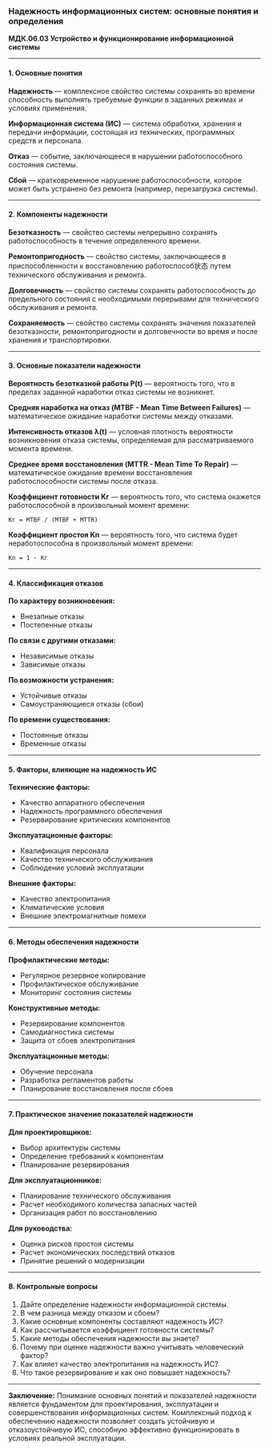 ### **Надежность информационных систем: основные понятия и определения**
**МДК.06.03 Устройство и функционирование информационной системы**

---

#### **1. Основные понятия**

**Надежность** — комплексное свойство системы сохранять во времени способность выполнять требуемые функции в заданных режимах и условиях применения.

**Информационная система (ИС)** — система обработки, хранения и передачи информации, состоящая из технических, программных средств и персонала.

**Отказ** — событие, заключающееся в нарушении работоспособного состояния системы.

**Сбой** — кратковременное нарушение работоспособности, которое может быть устранено без ремонта (например, перезагрузка системы).

---

#### **2. Компоненты надежности**

**Безотказность** — свойство системы непрерывно сохранять работоспособность в течение определенного времени.

**Ремонтопригодность** — свойство системы, заключающееся в приспособленности к восстановлению работоспособ状态 путем технического обслуживания и ремонта.

**Долговечность** — свойство системы сохранять работоспособность до предельного состояния с необходимыми перерывами для технического обслуживания и ремонта.

**Сохраняемость** — свойство системы сохранять значения показателей безотказности, ремонтопригодности и долговечности во время и после хранения и транспортировки.

---

#### **3. Основные показатели надежности**

**Вероятность безотказной работы P(t)** — вероятность того, что в пределах заданной наработки отказ системы не возникнет.

**Средняя наработка на отказ (MTBF - Mean Time Between Failures)** — математическое ожидание наработки системы между отказами.

**Интенсивность отказов λ(t)** — условная плотность вероятности возникновения отказа системы, определяемая для рассматриваемого момента времени.

**Среднее время восстановления (MTTR - Mean Time To Repair)** — математическое ожидание времени восстановления работоспособности системы после отказа.

**Коэффициент готовности Kг** — вероятность того, что система окажется работоспособной в произвольный момент времени:
```
Kг = MTBF / (MTBF + MTTR)
```

**Коэффициент простоя Kп** — вероятность того, что система будет неработоспособна в произвольный момент времени:
```
Kп = 1 - Kг
```

---

#### **4. Классификация отказов**

**По характеру возникновения:**
- Внезапные отказы
- Постепенные отказы

**По связи с другими отказами:**
- Независимые отказы
- Зависимые отказы

**По возможности устранения:**
- Устойчивые отказы
- Самоустраняющиеся отказы (сбои)

**По времени существования:**
- Постоянные отказы
- Временные отказы

---

#### **5. Факторы, влияющие на надежность ИС**

**Технические факторы:**
- Качество аппаратного обеспечения
- Надежность программного обеспечения
- Резервирование критических компонентов

**Эксплуатационные факторы:**
- Квалификация персонала
- Качество технического обслуживания
- Соблюдение условий эксплуатации

**Внешние факторы:**
- Качество электропитания
- Климатические условия
- Внешние электромагнитные помехи

---

#### **6. Методы обеспечения надежности**

**Профилактические методы:**
- Регулярное резервное копирование
- Профилактическое обслуживание
- Мониторинг состояния системы

**Конструктивные методы:**
- Резервирование компонентов
- Самодиагностика системы
- Защита от сбоев электропитания

**Эксплуатационные методы:**
- Обучение персонала
- Разработка регламентов работы
- Планирование восстановления после сбоев

---

#### **7. Практическое значение показателей надежности**

**Для проектировщиков:**
- Выбор архитектуры системы
- Определение требований к компонентам
- Планирование резервирования

**Для эксплуатационников:**
- Планирование технического обслуживания
- Расчет необходимого количества запасных частей
- Организация работ по восстановлению

**Для руководства:**
- Оценка рисков простоя системы
- Расчет экономических последствий отказов
- Принятие решений о модернизации

---

#### **8. Контрольные вопросы**

1. Дайте определение надежности информационной системы.
2. В чем разница между отказом и сбоем?
3. Какие основные компоненты составляют надежность ИС?
4. Как рассчитывается коэффициент готовности системы?
5. Какие методы обеспечения надежности вы знаете?
6. Почему при оценке надежности важно учитывать человеческий фактор?
7. Как влияет качество электропитания на надежность ИС?
8. Что такое резервирование и как оно повышает надежность?

---

**Заключение:** Понимание основных понятий и показателей надежности является фундаментом для проектирования, эксплуатации и совершенствования информационных систем. Комплексный подход к обеспечению надежности позволяет создать устойчивую и отказоустойчивую ИС, способную эффективно функционировать в условиях реальной эксплуатации.
